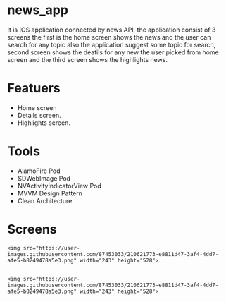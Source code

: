 # news_app
It is IOS application connected by news API, the application consist of 3 screens the first is the home screen shows the news
and the user can search for any topic also the application suggest some topic for search, second screen shows the deatils for any new the user picked from home screen 
and the third screen shows the highlights news.


# Featuers
 - Home screen
 - Details screen.
 - Highlights screen.

# Tools
 - AlamoFire Pod
 - SDWebImage Pod
 - NVActivityIndicatorView Pod
 - MVVM Design Pattern
 - Clean Architecture
 
# Screens 
  

    <img src="https://user-images.githubusercontent.com/87453033/210621773-e8811d47-3af4-4dd7-afe5-b8249478a5e3.png" width="243" height="528"> 


    <img src="https://user-images.githubusercontent.com/87453033/210621773-e8811d47-3af4-4dd7-afe5-b8249478a5e3.png" width="243" height="528"> 
